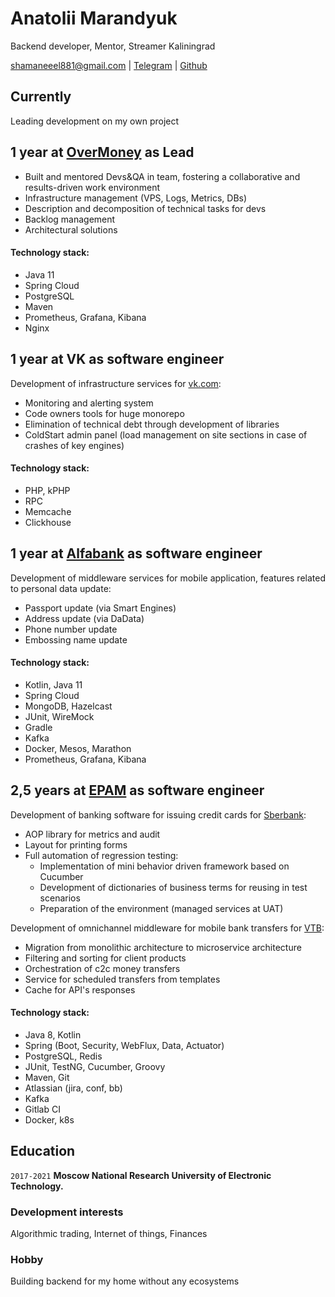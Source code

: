 # Anatolii Marandyuk
Backend developer, Mentor, Streamer
Kaliningrad
<div id="webaddress">
<a href="shamaneeel881@gmail.com">shamaneeel881@gmail.com</a>
| <a href="https://t.me/Marandyuk_Anatolii">Telegram</a> | <a href="https://github.com/nekromant322">Github</a> 
</div>


## Currently

Leading development on my own project 

## 1 year at [OverMoney](https://github.com/nekromant322/OverMoney) as Lead
- Built and mentored Devs&QA in team, fostering a collaborative and results-driven work environment
- Infrastructure management (VPS, Logs, Metrics, DBs)
- Description and decomposition of technical tasks for devs
- Backlog management
- Architectural solutions
#### Technology stack:
- Java 11
- Spring Cloud
- PostgreSQL
- Maven
- Prometheus, Grafana, Kibana
- Nginx

## 1 year at VK as software engineer 
Development of infrastructure services for [vk.com](vk.com):
- Monitoring and alerting system  
- Code owners tools for huge monorepo 
- Elimination of technical debt through development of libraries 
- ColdStart admin panel (load management on site sections in case of crashes of key engines)
#### Technology stack:
- PHP, kPHP
- RPC
- Memcache
- Clickhouse

## 1 year at [Alfabank](https://alfabank.ru) as software engineer
Development of middleware services for mobile application, features related to personal data update:  
- Passport update (via Smart Engines)
- Address update (via DaData)
- Phone number update
- Embossing name update

#### Technology stack:
- Kotlin, Java 11 
- Spring Cloud
- MongoDB, Hazelcast
- JUnit, WireMock
- Gradle
- Kafka
- Docker, Mesos, Marathon
- Prometheus, Grafana, Kibana

## 2,5 years at [EPAM](https://epam.com) as software engineer
Development of banking software for issuing credit cards for [Sberbank](https://www.sberbank.ru):
- AOP library for metrics and audit
- Layout for printing forms
- Full automation of regression testing:
   + Implementation of mini behavior driven framework based on Cucumber
   + Development of dictionaries of business terms for reusing in test scenarios
   + Preparation of the environment (managed services at UAT)

Development of omnichannel middleware for mobile bank transfers for [VTB](https://www.vtb.ru):
- Migration from monolithic architecture to microservice architecture
- Filtering and sorting for client products
- Orchestration of c2c money transfers
- Service for scheduled transfers from templates
- Cache for API's responses

#### Technology stack:
- Java 8, Kotlin
- Spring (Boot, Security, WebFlux, Data, Actuator)
- PostgreSQL, Redis
- JUnit, TestNG, Cucumber, Groovy
- Maven, Git
- Atlassian (jira, conf, bb)
- Kafka
- Gitlab CI
- Docker, k8s

## Education

`2017-2021`
__Moscow National Research University of Electronic Technology.__

### Development interests

Algorithmic trading, Internet of things, Finances

### Hobby
Building backend for my home without any ecosystems


